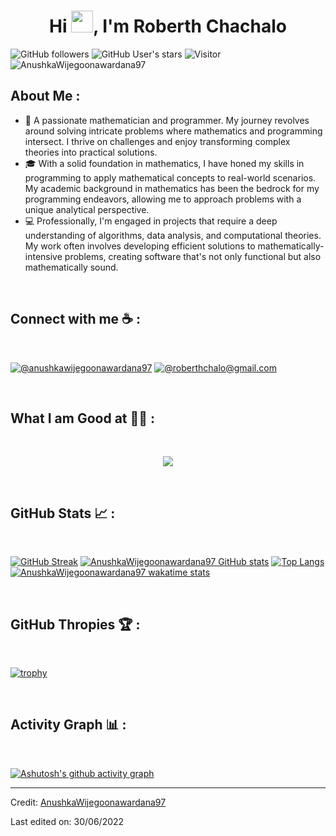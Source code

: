 <!--<div align="center" width="50">
    <img alt="wijegoonawardana.com" src="./assets/oh hi there.png" width="300"/>
</div> -->
<h1 align="center">Hi <img src="https://media.giphy.com/media/hvRJCLFzcasrR4ia7z/giphy.gif" width="35">, I'm Roberth Chachalo</h1>

![GitHub followers](https://img.shields.io/github/followers/AnushkaWijegoonawardana97?style=social) ![GitHub User's stars](https://img.shields.io/github/stars/AnushkaWijegoonawardana97?style=social) ![Visitor](https://visitor-badge.laobi.icu/badge?page_id=AnushkaWijegoonawardana97.repoName) <img src="https://komarev.com/ghpvc/?username=AnushkaWijegoonawardana97" alt="AnushkaWijegoonawardana97" />

## About Me :

- :1234: A passionate mathematician and programmer. My journey revolves around solving intricate problems where mathematics and programming intersect. I thrive on challenges and enjoy transforming complex theories into practical solutions. 
- 🎓 With a solid foundation in mathematics, I have honed my skills in programming to apply mathematical concepts to real-world scenarios. My academic background in mathematics has been the bedrock for my programming endeavors, allowing me to approach problems with a unique analytical perspective.
- 💻 Professionally, I'm engaged in projects that require a deep understanding of algorithms, data analysis, and computational theories. My work often involves developing efficient solutions to mathematically-intensive problems, creating software that's not only functional but also mathematically sound.
<br>

## Connect with me ☕ :

<br>

[![@anushkawijegoonawardana97](https://img.shields.io/badge/LinkedIn-0077B5?style=for-the-badge&logo=linkedin&logoColor=white "@roberth-chachalo-06a1551b5")](https://www.linkedin.com/in/roberthchachalo15/) 
[![@roberthchalo@gmail.com](https://img.shields.io/badge/Gmail-D14836?style=for-the-badge&logo=gmail&logoColor=white "@roberthchalo151@gmail.com")](roberthchalo151@gmail.com)

<br>

## What I am Good at 🧑‍💻 :

<br>

<!--<img src="https://img.icons8.com/color/48/000000/html-5--v1.png"/> <img src="https://img.icons8.com/color/48/000000/css3.png"/> <img src="https://img.icons8.com/color/48/000000/sass.png"/> <img src="https://img.icons8.com/color/48/000000/javascript--v1.png"/> <img src="https://img.icons8.com/office/48/000000/react.png"/> <img src="https://img.icons8.com/color/48/000000/nextjs.png"/>

<img src="https://img.icons8.com/color/48/000000/java-coffee-cup-logo--v1.png"/> <img src="https://img.icons8.com/officel/48/000000/php-logo.png"/> <img src="https://img.icons8.com/fluency/48/000000/laravel.png"/> <img src="https://img.icons8.com/fluency/48/000000/wordpress.png"/>

<img src="https://img.icons8.com/color/48/000000/mysql-logo.png"/> <img src="https://img.icons8.com/color/48/000000/mongodb.png"/> <img src="https://img.icons8.com/color/48/000000/firebase.png"/>

<img src="https://img.icons8.com/color/48/000000/npm.png"/> -->

<!--[![My Skills](https://skillicons.dev/icons?i=r,git,latex,octave,py,pytorch,matlab](https://skillicons.dev)-->
<p align="center">
  <a href="https://skillicons.dev">
    <img src="https://skillicons.dev/icons?i=git,r,latex,octave,py,pytorch,matlab," />
  </a>
</p>

<br>

## GitHub Stats 📈 :

<br>

[![GitHub Streak](https://github-readme-streak-stats.herokuapp.com?user=AnushkaWijegoonawardana97&theme=algolia&date_format=M%20j%5B%2C%20Y%5D)](https://git.io/streak-stats) [![AnushkaWijegoonawardana97 GitHub stats](https://github-readme-stats.vercel.app/api?username=AnushkaWijegoonawardana97&theme=algolia)](https://github.com/AnushkaWijegoonawardana97/github-readme-stats) [![Top Langs](https://github-readme-stats.vercel.app/api/top-langs/?username=AnushkaWijegoonawardana97&theme=algolia)](https://github.com/AnushkaWijegoonawardana97/github-readme-stats) [![AnushkaWijegoonawardana97 wakatime stats](https://github-readme-stats.vercel.app/api/wakatime?username=WinterWolf97&theme=algolia)](https://github.com/WinterWolf97/github-readme-stats)

<br>

## GitHub Thropies 🏆 :

<br>

[![trophy](https://github-profile-trophy.vercel.app/?username=AnushkaWijegoonawardana97)](https://github.com/AnushkaWijegoonawardana97/github-profile-trophy)

<br>

## Activity Graph 📊 :

<br>

[![Ashutosh's github activity graph](https://activity-graph.herokuapp.com/graph?username=AnushkaWijegoonawardana97&bg_color=000&color=fff&line=00E676&point=fff&hide_border=true)](https://github.com/ashutosh00710/github-readme-activity-graph)

---

Credit: [AnushkaWijegoonawardana97](https://github.com/AnushkaWijegoonawardana97)

Last edited on: 30/06/2022
